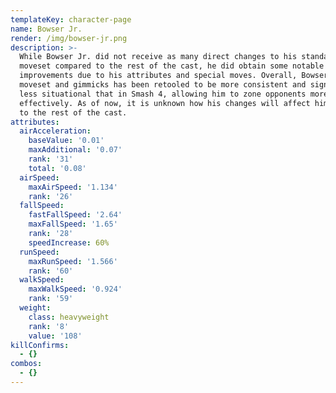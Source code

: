 ```yaml
---
templateKey: character-page
name: Bowser Jr.
render: /img/bowser-jr.png
description: >-
  While Bowser Jr. did not receive as many direct changes to his standard
  moveset compared to the rest of the cast, he did obtain some notable
  improvements due to his attributes and special moves. Overall, Bowser Jr.'s
  moveset and gimmicks has been retooled to be more consistent and significantly
  less situational that in Smash 4, allowing him to zone opponents more
  effectively. As of now, it is unknown how his changes will affect him compared
  to the rest of the cast.
attributes:
  airAcceleration:
    baseValue: '0.01'
    maxAdditional: '0.07'
    rank: '31'
    total: '0.08'
  airSpeed:
    maxAirSpeed: '1.134'
    rank: '26'
  fallSpeed:
    fastFallSpeed: '2.64'
    maxFallSpeed: '1.65'
    rank: '28'
    speedIncrease: 60%
  runSpeed:
    maxRunSpeed: '1.566'
    rank: '60'
  walkSpeed:
    maxWalkSpeed: '0.924'
    rank: '59'
  weight:
    class: heavyweight
    rank: '8'
    value: '108'
killConfirms:
  - {}
combos:
  - {}
---
```


